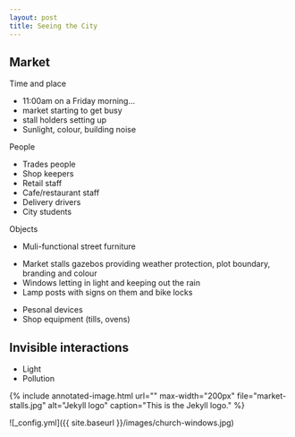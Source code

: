 ```yaml
---
layout: post
title: Seeing the City
---
```


## Market

Time and place
* 11:00am on a Friday morning... 
* market starting to get busy 
* stall holders setting up
* Sunlight, colour, building noise

People
* Trades people
* Shop keepers
* Retail staff
* Cafe/restaurant staff
* Delivery drivers
* City students

Objects
* Muli-functional street furniture
 - Market stalls gazebos providing weather protection, plot boundary, branding and colour
 - Windows letting in light and keeping out the rain
 - Lamp posts with signs on them and bike locks
* Pesonal devices
* Shop equipment (tills, ovens)

## Invisible interactions

* Light 
* Pollution

{% include annotated-image.html url=""
max-width="200px" file="market-stalls.jpg" alt="Jekyll logo"
caption="This is the Jekyll logo." %}

![_config.yml]({{ site.baseurl }}/images/church-windows.jpg)
